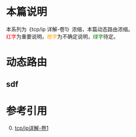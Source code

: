 # 本篇说明
本系列为《tcp/ip 详解-卷1》浓缩，本篇动态路由浓缩。<br>
<span style="color:red">红字</span>为重要说明，<span style="color:orange">橙字</span>为不确定说明，<span style="color:green">绿字</span>待定。

# 动态路由
## sdf

# 参考引用
0. [tcp/ip详解-卷1](https://book.douban.com/subject/1088054/)
